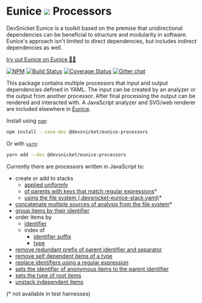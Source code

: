 # Eunice ![](https://raw.githubusercontent.com/DevSnicket/eunice-renderer/master/getSvgElementForStack/createArrows/test/withUse/testCases/default-height.svg?sanitize=true) Processors

DevSnicket Eunice is a toolkit based on the premise that unidirectional dependencies can be beneficial to structure and modularity in software. Eunice's approach isn't limited to direct dependencies, but includes indirect dependencies as well.

[try out Eunice on Eunice 🐶🥫](https://devsnicket.github.io/Eunice)

[![NPM](https://img.shields.io/npm/v/@devsnicket/eunice-processors.svg)](https://www.npmjs.com/package/@devsnicket/eunice-processors
) [![Build Status](https://travis-ci.org/DevSnicket/eunice-processors.svg?branch=master)](https://travis-ci.org/DevSnicket/eunice-processors) [![Coverage Status](https://coveralls.io/repos/github/DevSnicket/eunice-processors/badge.svg?branch=master&c=1)](https://coveralls.io/github/DevSnicket/eunice-processors?branch=master) [![Gitter chat](https://badges.gitter.im/devsnicket-eunice/gitter.png)](https://gitter.im/devsnicket-eunice)

This package contains multiple processors that input and output dependencies defined in YAML. The input can be created by an analyzer or the output from another processor. After final processing the output can be rendered and interacted with. A JavaScript analyzer and SVG/web renderer are included elsewhere in [Eunice](https://www.github.com/DevSnicket/Eunice).

Install using [`npm`](https://www.npmjs.com/package/@devsnicket/eunice-processors):

```bash
npm install --save-dev @devsnicket/eunice-processors
```
Or with [`yarn`](https://yarnpkg.com/en/package/@devsnicket/eunice-processors):

```bash
yarn add --dev @devsnicket/eunice-processors
```

Currently there are processors written in JavaScript to:
- create or add to stacks
	- [applied uniformly](stacking/createOrAddToStacksUniformly)
	- [of parents with keys that match regular expressions](stacking/createOrAddToStacksOfParentMatch)*
	- [using the file system (.devsnicket-eunice-stack.yaml)](stacking/createOrAddToStacksUsingFileSystem)*
- [concatenate multiple sources of analysis from the file system](concatenateFromFileSystem)*
- [group items by their identifier](groupItemsByIdentifierSeparator)
- order items by
	- [identifier](sorting/orderItemsByIdentifier)
	- index of
		- [identifier suffix](sorting/orderItemsByIndexOfIdentifierSuffix)
		- [type](sorting/orderItemsByIndexOfType)
- [remove redundant prefix of parent identifier and separator](removeRedundantParentIdentifierPrefix)
- [remove self dependent items of a type](removeSelfDependentItemsOfType)
- [replace identifiers using a regular expression](replaceIdentifiers)
- [sets the identifier of anonymous items to the parent identifier](setIdentifierOfAnonymousToParent)
- [sets the type of root items](setTypeOfRootItems)
- [unstack independent items](unstackIndependent)

(\* not available in test harnesses)

